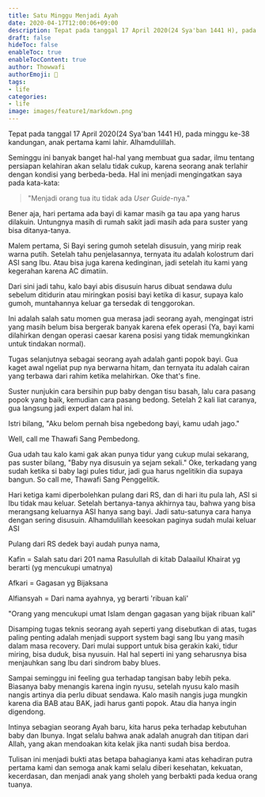 ```yaml
---
title: Satu Minggu Menjadi Ayah
date: 2020-04-17T12:00:06+09:00
description: Tepat pada tanggal 17 April 2020(24 Sya'ban 1441 H), pada minggu ke-38 kandungan, anak pertama kami lahir. Alhamdulillah..
draft: false
hideToc: false
enableToc: true
enableTocContent: true
author: Thowwafi
authorEmoji: 🤖
tags:
- life
categories:
- life
image: images/feature1/markdown.png
---
```


Tepat pada tanggal 17 April 2020(24 Sya'ban 1441 H), pada minggu ke-38 kandungan, anak pertama kami lahir. Alhamdulillah.

Seminggu ini banyak banget hal-hal yang membuat gua sadar, ilmu tentang persiapan kelahiran akan selalu tidak cukup, karena seorang anak terlahir dengan kondisi yang berbeda-beda. Hal ini menjadi mengingatkan saya pada kata-kata:

> "Menjadi orang tua itu tidak ada _User Guide_-nya."

Bener aja, hari pertama ada bayi di kamar masih ga tau apa yang harus dilakuin. Untungnya masih di rumah sakit jadi masih ada para suster yang bisa ditanya-tanya.

Malem pertama, Si Bayi sering gumoh setelah disusuin, yang mirip reak warna putih. Setelah tahu penjelasannya, ternyata itu adalah kolostrum dari ASI sang Ibu. Atau bisa juga karena kedinginan, jadi setelah itu kami yang kegerahan karena AC dimatiin.

Dari sini jadi tahu, kalo bayi abis disusuin harus dibuat sendawa dulu sebelum ditidurin atau miringkan posisi bayi ketika di kasur, supaya kalo gumoh, muntahannya keluar ga tersedak di tenggorokan.

Ini adalah salah satu momen gua merasa jadi seorang ayah, mengingat istri yang masih belum bisa bergerak banyak karena efek operasi (Ya, bayi kami dilahirkan dengan operasi caesar karena posisi yang tidak memungkinkan untuk tindakan normal).

Tugas selanjutnya sebagai seorang ayah adalah ganti popok bayi. Gua kaget awal ngeliat pup nya berwarna hitam, dan ternyata itu adalah cairan yang terbawa dari rahim ketika melahirkan. Oke that's fine.

Suster nunjukin cara bersihin pup baby dengan tisu basah, lalu cara pasang popok yang baik, kemudian cara pasang bedong. Setelah 2 kali liat caranya, gua langsung jadi expert dalam hal ini.

Istri bilang, "Aku belom pernah bisa ngebedong bayi, kamu udah jago."

Well, call me Thawafi Sang Pembedong.

Gua udah tau kalo kami gak akan punya tidur yang cukup mulai sekarang, pas suster bilang, "Baby nya disusuin ya sejam sekali." Oke, terkadang yang sudah ketika si baby lagi pules tidur, jadi gua harus ngelitikin dia supaya bangun. So call me, Thawafi Sang Penggelitik.

Hari ketiga kami diperbolehkan pulang dari RS, dan di hari itu pula lah, ASI si Ibu tidak mau keluar. Setelah bertanya-tanya akhirnya tau, bahwa yang bisa merangsang keluarnya ASI hanya sang bayi. Jadi satu-satunya cara hanya dengan sering disusuin. Alhamdulillah keesokan paginya sudah mulai keluar ASI

Pulang dari RS dedek bayi audah punya nama,

Kafin = Salah satu dari 201 nama Rasulullah di kitab Dalaailul Khairat yg berarti (yg mencukupi umatnya)

Afkari = Gagasan yg Bijaksana

Alfiansyah = Dari nama ayahnya, yg berarti 'ribuan kali'

"Orang yang mencukupi umat Islam dengan gagasan yang bijak ribuan kali"

Disamping tugas teknis seorang ayah seperti yang disebutkan di atas, tugas paling penting adalah menjadi support system bagi sang Ibu yang masih dalam masa recovery. Dari mulai support untuk bisa gerakin kaki, tidur miring, bisa duduk, bisa nyusuin. Hal hal seperti ini yang seharusnya bisa menjauhkan sang Ibu dari sindrom baby blues.

Sampai seminggu ini feeling gua terhadap tangisan baby lebih peka. Biasanya baby menangis karena ingin nyusu, setelah nyusu kalo masih nangis artinya dia perlu dibuat sendawa. Kalo masih nangis juga mungkin karena dia BAB atau BAK, jadi harus ganti popok. Atau dia hanya ingin digendong.

Intinya sebagian seorang Ayah baru, kita harus peka terhadap kebutuhan baby dan Ibunya. Ingat selalu bahwa anak adalah anugrah dan titipan dari Allah, yang akan mendoakan kita kelak jika nanti sudah bisa berdoa.

Tulisan ini menjadi bukti atas betapa bahagianya kami atas kehadiran putra pertama kami dan semoga anak kami selalu diberi kesehatan, kekuatan, kecerdasan, dan menjadi anak yang sholeh yang berbakti pada kedua orang tuanya.